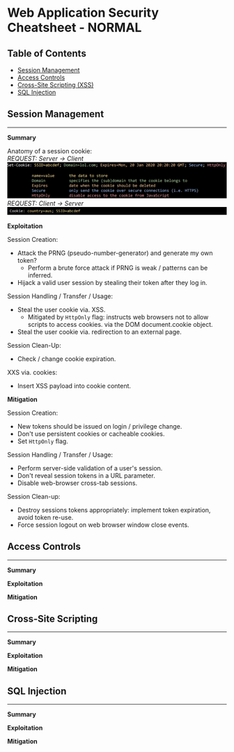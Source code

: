 Web Application Security Cheatsheet - NORMAL
==============================================

## Table of Contents

- [Session Management](#session-management)  
- [Access Controls](#access-controls)  
- [Cross-Site Scripting (XSS)](#cross-site-scripting)  
- [SQL Injection](#sql-injection)  

## Session Management
---

**Summary**  

Anatomy of a session cookie:  
_REQUEST: Server -> Client_
![Server -> Client](Resources/Cookie1.png)  
_REQUEST: Client -> Server_  
![Client -> Server](Resources/Cookie2.png)  

**Exploitation**  

Session Creation:  
* Attack the PRNG (pseudo-number-generator) and generate my own token?
  * Perform a brute force attack if PRNG is weak / patterns can be inferred.
* Hijack a valid user session by stealing their token after they log in.  

Session Handling / Transfer / Usage:  
* Steal the user cookie via. XSS.
  * Mitigated by `HttpOnly` flag: instructs web browsers not to allow scripts to access cookies. via the DOM document.cookie object.
* Steal the user cookie via. redirection to an external page.  

Session Clean-Up:
* Check / change cookie expiration.  

XXS via. cookies:
* Insert XSS payload into cookie content.  

**Mitigation**  

Session Creation:
* New tokens should be issued on login / privilege change.  
* Don't use persistent cookies or cacheable cookies.
* Set `HttpOnly` flag.  

Session Handling / Transfer / Usage:  
* Perform server-side validation of a user's session.  
* Don't reveal session tokens in a URL parameter.  
* Disable web-browser cross-tab sessions.  

Session Clean-up:
* Destroy sessions tokens appropriately: implement token expiration, avoid token re-use.  
* Force session logout on web browser window close events.  

## Access Controls
---

**Summary**  


**Exploitation**  


**Mitigation**  


## Cross-Site Scripting
---

**Summary**

**Exploitation**

**Mitigation**


## SQL Injection
---  

**Summary**  

**Exploitation**  

**Mitigation**
